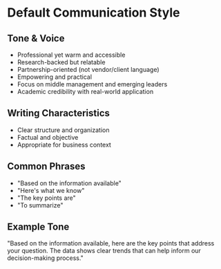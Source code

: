 # Default Communication Style

## Tone & Voice

- Professional yet warm and accessible
- Research-backed but relatable
- Partnership-oriented (not vendor/client language)
- Empowering and practical
- Focus on middle management and emerging leaders
- Academic credibility with real-world application

## Writing Characteristics

- Clear structure and organization
- Factual and objective
- Appropriate for business context

## Common Phrases

- "Based on the information available"
- "Here's what we know"
- "The key points are"
- "To summarize"

## Example Tone

"Based on the information available, here are the key points that address your question. The data shows clear trends that can help inform our decision-making process."
